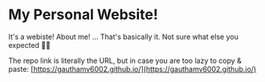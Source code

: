 # My Personal Website!

It's a webiste! About me!
... That's basically it. Not sure what else you expected 🤷‍♂️

The repo link is literally the URL, but in case you are too lazy to copy & paste: [https://gauthamv6002.github.io/](https://gauthamv6002.github.io/)
